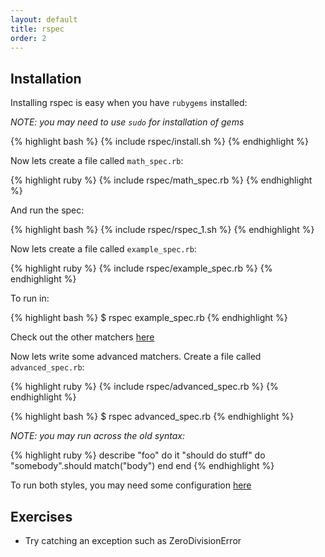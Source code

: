 ```yaml
---
layout: default
title: rspec
order: 2
---
```


Installation
------------

Installing rspec is easy when you have `rubygems` installed:

_NOTE: you may need to use `sudo` for installation of gems_

{% highlight bash %}
{% include rspec/install.sh %}
{% endhighlight %}

Now lets create a file called `math_spec.rb`:

{% highlight ruby %}
{% include rspec/math_spec.rb %}
{% endhighlight %}

And run the spec:

{% highlight bash %}
{% include rspec/rspec_1.sh %}
{% endhighlight %}


Now lets create a file called `example_spec.rb`:

{% highlight ruby %}
{% include rspec/example_spec.rb %}
{% endhighlight %}

To run in:

{% highlight bash %}
$ rspec example_spec.rb
{% endhighlight %}

Check out the other matchers [here](http://www.relishapp.com/rspec/rspec-expectations/docs/built-in-matchers)

Now lets write some advanced matchers. Create a file called `advanced_spec.rb`:

{% highlight ruby %}
{% include rspec/advanced_spec.rb %}
{% endhighlight %}

{% highlight bash %}
$ rspec advanced_spec.rb
{% endhighlight %}

_NOTE: you may run across the old syntax:_

{% highlight ruby %}
describe "foo" do
  it "should do stuff" do
    "somebody".should match("body")
  end
end
{% endhighlight %}

To run both styles, you may need some configuration [here](https://relishapp.com/rspec/rspec-expectations/docs/syntax-configuration#both-syntaxes-are-available-by-default)

Exercises
---------

* Try catching an exception such as ZeroDivisionError
